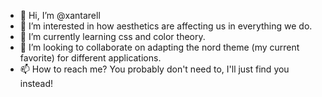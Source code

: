 - 👋 Hi, I’m @xantarell
- 👀 I’m interested in how aesthetics are affecting us in everything we do.
- 🌱 I’m currently learning css and color theory.
- 💞️ I’m looking to collaborate on adapting the nord theme (my current favorite) for different applications.
- 📫 How to reach me? You probably don't need to, I'll just find you instead!

<!---
xantarell/xantarell is a ✨ special ✨ repository because its `README.md` (this file) appears on your GitHub profile.
You can click the Preview link to take a look at your changes.
--->
